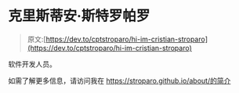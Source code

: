 # 克里斯蒂安·斯特罗帕罗

> 原文:[https://dev.to/cptstroparo/hi-im-cristian-stroparo](https://dev.to/cptstroparo/hi-im-cristian-stroparo)

软件开发人员。

如需了解更多信息，请访问我在 https://stroparo.github.io/about/的简介